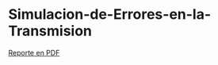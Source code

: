 # Simulacion-de-Errores-en-la-Transmision

[Reporte en PDF](https://drive.google.com/file/d/1_mA8vPq9qOkqVdM_x_M5QyYNatQ_0yFi/view?usp=sharing)
